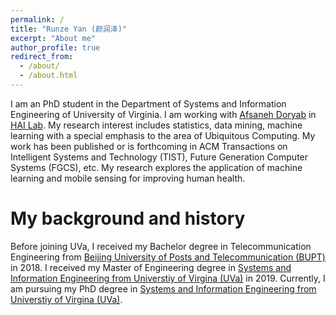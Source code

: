 ```yaml
---
permalink: /
title: "Runze Yan (颜润泽)"
excerpt: "About me"
author_profile: true
redirect_from: 
  - /about/
  - /about.html
---
```


I am an PhD student in the Department of Systems and Information Engineering of University of Virginia. I am working with [Afsaneh Doryab](https://sites.google.com/view/afsanehdoryab/) in [HAI Lab](https://engineering.virginia.edu/human-ai-technology-lab-hai). My research interest includes statistics, data mining, machine learning with a special emphasis to the area of Ubiquitous Computing. My work has been published or is forthcoming in ACM Transactions on Intelligent Systems and Technology (TIST), Future Generation Computer Systems (FGCS), etc. My research explores the application of machine learning and mobile sensing for improving human health. 

My background and history
======
Before joining UVa, I received my Bachelor degree in Telecommunication Engineering from [Beijing University of Posts and Telecommunication (BUPT)](https://www.bupt.edu.cn/) in 2018. I received my Master of Engineering degree in [Systems and Information Engineering from Universtiy of Virgina (UVa)](https://engineering.virginia.edu/departments/engineering-systems-and-environment/systems-engineering) in 2019. Currently, I am pursuing my PhD degree in [Systems and Information Engineering from Universtiy of Virgina (UVa)](https://engineering.virginia.edu/departments/engineering-systems-and-environment/systems-engineering). 
